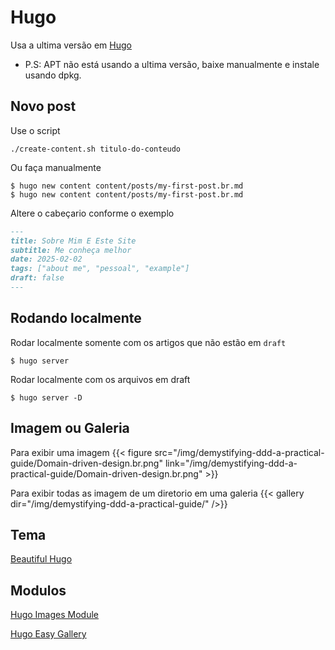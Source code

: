 # Hugo

Usa a ultima versão em [Hugo](https://github.com/gohugoio/hugo/releases)

- P.S: APT não está usando a ultima versão, baixe manualmente e instale usando dpkg.

## Novo post

Use o script

```shell
./create-content.sh titulo-do-conteudo
```

Ou faça manualmente

```shell
$ hugo new content content/posts/my-first-post.br.md
$ hugo new content content/posts/my-first-post.br.md
```

Altere o cabeçario conforme o exemplo

```md
---
title: Sobre Mim E Este Site
subtitle: Me conheça melhor
date: 2025-02-02
tags: ["about me", "pessoal", "example"]
draft: false
---
```

## Rodando localmente

Rodar localmente somente com os artigos que não estão em `draft`

```shell
$ hugo server
```

Rodar localmente com os arquivos em draft

```shell
$ hugo server -D
```

## Imagem ou Galeria

Para exibir uma imagem
{{< figure src="/img/demystifying-ddd-a-practical-guide/Domain-driven-design.br.png" link="/img/demystifying-ddd-a-practical-guide/Domain-driven-design.br.png" >}}

Para exibir todas as imagem de um diretorio em uma galeria
{{< gallery dir="/img/demystifying-ddd-a-practical-guide/" />}}

## Tema

[Beautiful Hugo](https://themes.gohugo.io/themes/beautifulhugo/)

## Modulos

[Hugo Images Module](https://images.hugomods.com/docs/processing/resizing/)

[Hugo Easy Gallery](https://github.com/liwenyip/hugo-easy-gallery)
